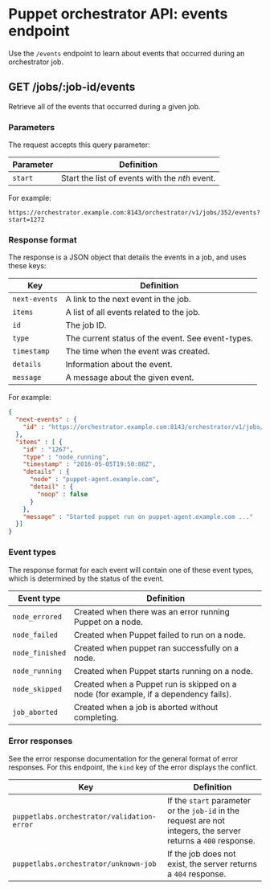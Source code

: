 # Puppet orchestrator API: events endpoint

Use the `/events` endpoint to learn about events that occurred during an orchestrator job.

## GET /jobs/:job-id/events

Retrieve all of the events that occurred during a given job.

### Parameters

The request accepts this query parameter:

|Parameter|Definition|
|---------|----------|
|`start`|Start the list of events with the *nth* event.|

For example:

`https://orchestrator.example.com:8143/orchestrator/v1/jobs/352/events?start=1272`

### Response format

The response is a JSON object that details the events in a job, and uses these keys:

|Key|Definition|
|---|----------|
|`next-events`|A link to the next event in the job.|
|`items`|A list of all events related to the job.|
|`id`|The job ID.|
|`type`|The current status of the event. See event-types.|
|`timestamp`|The time when the event was created.|
|`details`|Information about the event.|
|`message`|A message about the given event.|

For example:

```json
{
  "next-events" : {
    "id" : "https://orchestrator.example.com:8143/orchestrator/v1/jobs/352/events?start=1272"
  },
  "items" : [ {
    "id" : "1267",
    "type" : "node_running",
    "timestamp" : "2016-05-05T19:50:08Z",
    "details" : {
      "node" : "puppet-agent.example.com",
      "detail" : {
        "noop" : false
      }
    },
    "message" : "Started puppet run on puppet-agent.example.com ..."
  }]
}
```

### Event types

The response format for each event will contain one of these event types, which is determined by the status of the event.

|Event type|Definition|
|----------|----------|
|`node_errored`|Created when there was an error running Puppet on a node.|
|`node_failed`|Created when Puppet failed to run on a node.|
|`node_finished`|Created when puppet ran successfully on a node.|
|`node_running`|Created when Puppet starts running on a node.|
|`node_skipped`|Created when a Puppet run is skipped on a node \(for example, if a dependency fails\).|
|`job_aborted`|Created when a job is aborted without completing.|

### Error responses

See the error response documentation for the general format of error responses. For this endpoint, the `kind` key of the error displays the conflict.

|Key|Definition|
|---|----------|
|`puppetlabs.orchestrator/validation-error`|If the `start` parameter or the `job-id` in the request are not integers, the server returns a `400` response.|
|`puppetlabs.orchestrator/unknown-job`|If the job does not exist, the server returns a `404` response.|

